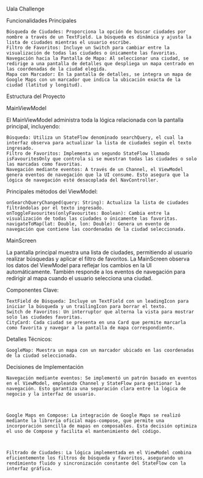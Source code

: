 Uala Challenge 



Funcionalidades Principales



    Búsqueda de Ciudades: Proporciona la opción de buscar ciudades por nombre a través de un TextField. La búsqueda es dinámica y ajusta la lista de ciudades mientras el usuario escribe.
    Filtro de Favoritos: Incluye un Switch para cambiar entre la visualización de todas las ciudades o únicamente las favoritas.
    Navegación hacia la Pantalla de Mapa: Al seleccionar una ciudad, se redirige a una pantalla de detalles que despliega un mapa centrado en las coordenadas de la ciudad elegida.
    Mapa con Marcador: En la pantalla de detalles, se integra un mapa de Google Maps con un marcador que indica la ubicación exacta de la ciudad (latitud y longitud).

Estructura del Proyecto


MainViewModel

El MainViewModel administra toda la lógica relacionada con la pantalla principal, incluyendo:



    Búsqueda: Utiliza un StateFlow denominado searchQuery, el cual la interfaz observa para actualizar la lista de ciudades según el texto ingresado.
    Filtro de Favoritos: Implementa un segundo StateFlow llamado isFavouritesOnly que controla si se muestran todas las ciudades o solo las marcadas como favoritas.
    Navegación mediante eventos: A través de un Channel, el ViewModel genera eventos de navegación que la UI consume. Esto asegura que la lógica de navegación esté desacoplada del NavController.

Principales métodos del ViewModel:



    onSearchQueryChanged(query: String): Actualiza la lista de ciudades filtrándolas por el texto ingresado.
    onToggleFavourites(onlyFavourites: Boolean): Cambia entre la visualización de todas las ciudades o únicamente las favoritas.
    navigateToMap(lat: Double, lon: Double): Genera un evento de navegación que contiene las coordenadas de la ciudad seleccionada.

MainScreen



La pantalla principal muestra una lista de ciudades, permitiendo al usuario realizar búsquedas y aplicar el filtro de favoritos. La MainScreen observa los datos del ViewModel para reflejar los cambios en la UI automáticamente. También responde a los eventos de navegación para redirigir al mapa cuando el usuario selecciona una ciudad.


Componentes Clave:



    TextField de Búsqueda: Incluye un TextField con un leadingIcon para iniciar la búsqueda y un trailingIcon para borrar el texto.
    Switch de Favoritos: Un interruptor que alterna la vista para mostrar solo las ciudades favoritas.
    CityCard: Cada ciudad se presenta en una Card que permite marcarla como favorita y navegar a la pantalla de mapa correspondiente.

Detalles Técnicos:



    GoogleMap: Muestra un mapa con un marcador ubicado en las coordenadas de la ciudad seleccionada.



Decisiones de Implementación



    Navegación mediante eventos: Se implementó un patrón basado en eventos en el ViewModel, empleando Channel y StateFlow para gestionar la navegación. Esto garantiza una separación clara entre la lógica de negocio y la interfaz de usuario.



    Google Maps en Compose: La integración de Google Maps se realizó mediante la librería oficial maps-compose, que permite una incorporación sencilla de mapas en composables. Esta decisión optimiza el uso de Compose y facilita el mantenimiento del código.



    Filtrado de Ciudades: La lógica implementada en el ViewModel combina eficientemente los filtros de búsqueda y favoritos, asegurando un rendimiento fluido y sincronización constante del StateFlow con la interfaz gráfica.

 
 
